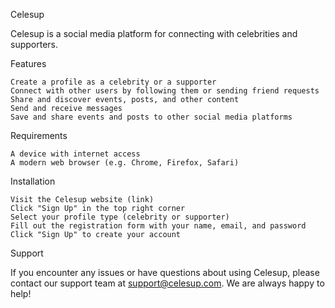Celesup

Celesup is a social media platform for connecting with celebrities and supporters.

Features

    Create a profile as a celebrity or a supporter
    Connect with other users by following them or sending friend requests
    Share and discover events, posts, and other content
    Send and receive messages
    Save and share events and posts to other social media platforms

Requirements

    A device with internet access
    A modern web browser (e.g. Chrome, Firefox, Safari)

Installation

    Visit the Celesup website (link)
    Click "Sign Up" in the top right corner
    Select your profile type (celebrity or supporter)
    Fill out the registration form with your name, email, and password
    Click "Sign Up" to create your account

Support

If you encounter any issues or have questions about using Celesup, please contact our support team at support@celesup.com. We are always happy to help!
